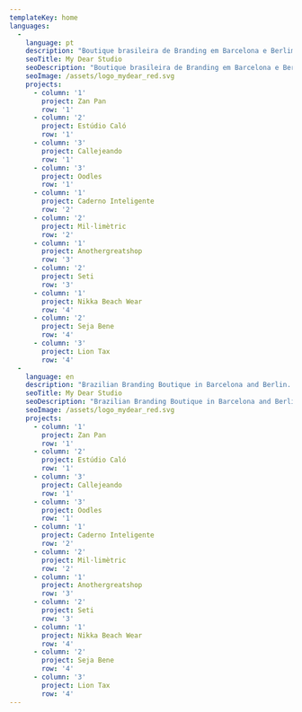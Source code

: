 ```yaml
---
templateKey: home
languages: 
  - 
    language: pt
    description: "Boutique brasileira de Branding em Barcelona e Berlim. Criamos marcas feitas para um mundo como nós, que não acredita em fronteiras para a criatividade."
    seoTitle: My Dear Studio
    seoDescription: "Boutique brasileira de Branding em Barcelona e Berlim. Criamos marcas feitas para um mundo como nós, que não acredita em fronteiras para a criatividade."
    seoImage: /assets/logo_mydear_red.svg
    projects:
      - column: '1'
        project: Zan Pan
        row: '1'
      - column: '2'
        project: Estúdio Caló
        row: '1'
      - column: '3'
        project: Callejeando
        row: '1'
      - column: '3'
        project: Oodles
        row: '1'
      - column: '1'
        project: Caderno Inteligente
        row: '2'
      - column: '2'
        project: Mil·limètric
        row: '2'
      - column: '1'
        project: Anothergreatshop
        row: '3'
      - column: '2'
        project: Seti
        row: '3'
      - column: '1'
        project: Nikka Beach Wear
        row: '4'
      - column: '2'
        project: Seja Bene
        row: '4'
      - column: '3'
        project: Lion Tax
        row: '4'
  - 
    language: en
    description: "Brazilian Branding Boutique in Barcelona and Berlin. We create brands made for a world like us: that does not believe in borders for creativity."
    seoTitle: My Dear Studio
    seoDescription: "Brazilian Branding Boutique in Barcelona and Berlin. We create brands made for a world like us: that does not believe in borders for creativity."
    seoImage: /assets/logo_mydear_red.svg
    projects:
      - column: '1'
        project: Zan Pan
        row: '1'
      - column: '2'
        project: Estúdio Caló
        row: '1'
      - column: '3'
        project: Callejeando
        row: '1'
      - column: '3'
        project: Oodles
        row: '1'
      - column: '1'
        project: Caderno Inteligente
        row: '2'
      - column: '2'
        project: Mil·limètric
        row: '2'
      - column: '1'
        project: Anothergreatshop
        row: '3'
      - column: '2'
        project: Seti
        row: '3'
      - column: '1'
        project: Nikka Beach Wear
        row: '4'
      - column: '2'
        project: Seja Bene
        row: '4'
      - column: '3'
        project: Lion Tax
        row: '4'
---
```

